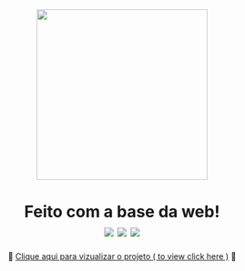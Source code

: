 <div align="center">
<img src="https://start.onebitcode.com/images/start-logoggg.png" width="300px">


<h1>Feito com a base da web!<br>
<img src="https://img.shields.io/badge/html5-%23E34F26.svg?style=for-the-badge&logo=html5&logoColor=white"/>
<img src="https://img.shields.io/badge/css3-%231572B6.svg?style=for-the-badge&logo=css3&logoColor=white"/>
<img src="https://img.shields.io/badge/javascript-%23323330.svg?style=for-the-badge&logo=javascript&logoColor=%23F7DF1E"/>
</h1>

📌 <a href="https://ingritedaiane.github.io/Calculadora-de-Gorjetas/" target="_blank"> Clique aqui para vizualizar o projeto ( to view click here )</a> 📌
</div>
